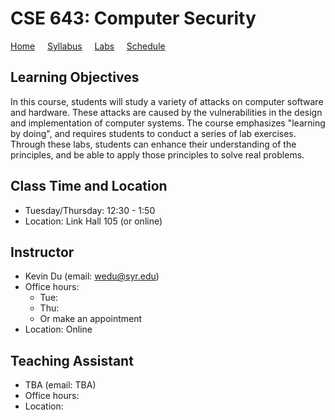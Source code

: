 # CSE 643: Computer Security

[Home](./index.md) &nbsp;&nbsp;&nbsp; [Syllabus](./syllabus.md)  &nbsp;&nbsp;&nbsp; [Labs](./labs.md) &nbsp;&nbsp;&nbsp; [Schedule](./schedule.md)

## Learning Objectives

In this course, students will study a variety of attacks on computer software
and hardware. These attacks are caused by the vulnerabilities in the design and
implementation of computer systems. The course emphasizes "learning by doing",
and requires students to conduct a series of lab exercises. Through these labs,
students can enhance their understanding of the principles, and be able to
apply those principles to solve real problems.

## Class Time and Location
  - Tuesday/Thursday: 12:30 - 1:50
  - Location: Link Hall 105 (or online)

## Instructor
  - Kevin Du (email: wedu@syr.edu)
  - Office hours: 
      - Tue: 
      - Thu: 
      - Or make an appointment
  - Location: Online

## Teaching Assistant
  - TBA (email: TBA)
  - Office hours:
  - Location: 



